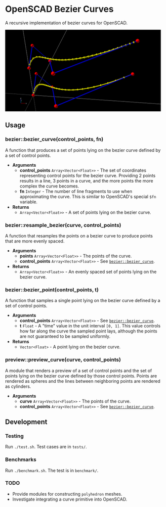 # OpenSCAD Bezier Curves

A recursive implementation of bezier curves for OpenSCAD.

![preview](./examples/example.png)

## Usage

### bezier::bezier_curve(control_points, fn)

A function that produces a set of points lying on the bezier curve defined
by a set of control points.

- **Arguments**
    - **control_points** `Array<Vector<Float>>` - The set of coordinates
        representing control points for the bezier curve. Providing 2 points
        results in a line, 3 points in a curve, and the more points the more
        complex the curve becomes.
    - **fn** `Integer` - The number of line fragments to use when approximating
        the curve. This is similar to OpenSCAD's special `$fn` variable.
- **Returns**
    - `Array<Vector<Float>>` - A set of points lying on the bezier curve.

### bezier::resample_bezier(curve, control_points)

A function that resamples the points on a bezier curve to produce points that
are more evenly spaced.

- **Arguments**
    - **points** `Array<Vector<Float>>` - The points of the curve.
    - **control_points** `Array<Vector<Float>>` - See [`bezier::bezier_curve`][0].
- **Returns**
    - `Array<Vector<Float>>` - An evenly spaced set of points lying on the
        bezier curve.

### bezier::bezier_point(control_points, t)

A function that samples a single point lying on the bezier curve defined by a
set of control points.

- **Arguments**
    - **control_points** `Array<Vector<Float>>` - See [`bezier::bezier_curve`][0].
    - **t** `Float` - A "time" value in the unit interval `[0, 1]`. This value
        controls how far along the curve the sampled point lays, although the
        points are not guaranteed to be sampled uniformly.
- **Returns**
    - `Vector<Float>` - A point lying on the bezier curve.

### preview::preview_curve(curve, control_points)

A module that renders a preview of a set of control points and the set of points
lying on the bezier curve defined by those control points. Points are rendered
as spheres and the lines between neighboring points are rendered as cylinders.

- **Arguments**
    - **curve** `Array<Vector<Float>>` - The points of the curve.
    - **control_points** `Array<Vector<Float>>` - See [`bezier::bezier_curve`][0].

## Development

### Testing

Run `./test.sh`. Test cases are in `tests/`.

### Benchmarks

Run `./benchmark.sh`. The test is in `benchmark/`.

### TODO

- Provide modules for constructing `polyhedron` meshes.
- Investigate integrating a curve primitive into OpenSCAD.

[0]: #bezierbezier_curvecontrol_points-fn
